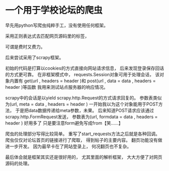一个用于学校论坛的爬虫
================

早先用python写爬虫纯粹手工，没有使用任何框架。

采用正则表达式去匹配网页源码里的标签，

可谓是费时又费力。

后来尝试采用了scrapy框架。

初始的代码是打算以cookies的方式直接向网站请求信息，
后来发现登录保存回话的方式更可靠。
在非框架模式中，
requests.Session对象可用于处理会话，
该对象内置有
get(url , headers = header )和
post(url , data = data , headers = header )等函数
我用来测试站点服务器的响应情况。

scrapy中的会话是以yield scrapy.http.Request的方式请求回复的。
参数表类似为(url, meta = data , headers = header )
一开始我以为这个对象能用于POST方法，
于是把data数据传递给meta参数，未果。
后来知道POST请求应该通过scrapy.http.FormRequest发送，
参数表为(url, formdata = data , headers = header )
好用多了
只是要注意form避免写成from【笑……】

爬虫的处理部分写得比较简单。
重写了start_requests方法之后就是各种回调。
爬虫仅仅对论坛首页的链接进行了爬取，
得到帖子的主要内容。
翻页功能没有做进一步开发。
因为最早卡在了网站登录上，
何况翻页也不复杂。

最后体会就是框架其实还是很好用的，
尤其里面的解析框架，
大大方便了对网页源码的处理。
